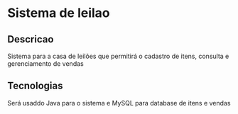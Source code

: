 # Sistema de leilao

## Descricao

Sistema para a casa de leilões que permitirá o cadastro de itens, consulta e gerenciamento de vendas

## Tecnologias

Será usaddo Java para o sistema e MySQL para database de itens e vendas
